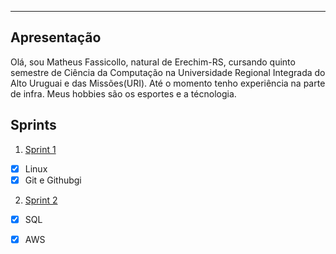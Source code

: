 ___

## Apresentação

Olá, sou Matheus Fassicollo, natural de Erechim-RS, cursando quinto semestre de Ciência da Computação na Universidade Regional Integrada do Alto Uruguai e das Missões(URI). Até o momento tenho experiência na parte de infra. Meus hobbies são os esportes e a técnologia.

## Sprints 

1. [Sprint 1](Sprint%201/README.md)
- [x] Linux
- [x] Git e Githubgi

2. [Sprint 2](Sprint%202/README.md)
- [x] SQL
- [x] AWS


